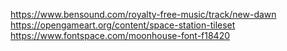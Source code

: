 https://www.bensound.com/royalty-free-music/track/new-dawn
https://opengameart.org/content/space-station-tileset
https://www.fontspace.com/moonhouse-font-f18420